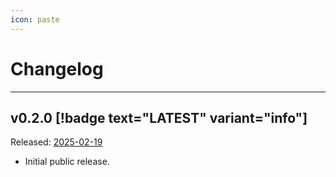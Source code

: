 ```yaml
---
icon: paste
---
```

# Changelog

---
## v0.2.0 [!badge text="LATEST" variant="info"]

Released: [2025-02-19](https://github.com/haizelabs/verdict/releases/tag/v0.2.0)
- Initial public release.

